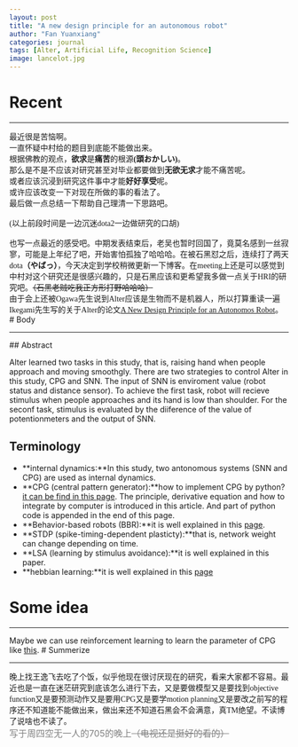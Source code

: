 ```yaml
---
layout: post
title: "A new design principle for an autonomous robot"
author: "Fan Yuanxiang"
categories: journal
tags: [Alter, Artificial Life, Recognition Science]
image: lancelot.jpg
---
```

# Recent

<HR>
<font face="微软雅黑">最近很是苦恼啊。
<br>一直怀疑中村给的题目到底能不能做出来。  
<br>根据佛教的观点，<b>欲求</b>是<b>痛苦</b>的根源<b>(頭おかしい)</b>。  
<br>那么是不是不应该对研究甚至对毕业都要做到<b>无欲无求</b>才能不痛苦呢。  
<br>或者应该沉浸到研究这件事中才能<b>好好享受</b>呢。  
<br>或许应该改变一下对现在所做的事的看法了。  
<br>最后做一点总结一下帮助自己理清一下思路吧。 
<br> 
<br>(以上前段时间是一边沉迷dota2一边做研究的口胡)
<br>
<br>也写一点最近的感受吧。中期发表结束后，老吴也暂时回国了，竟莫名感到一丝寂寥，可能是上年纪了吧，开始害怕孤独了哈哈哈。在被石黑怼之后，连续打了两天dota<b>（やばっ）</b>，今天决定到学校稍微更新一下博客。在meeting上还是可以感觉到中村对这个研究还是很感兴趣的，只是石黑应该和更希望我多做一点关于HRI的研究吧。<s>（石黑老贼吃我正方形打野哈哈哈）</s>
<br>由于会上还被Ogawa先生说到Alter应该是生物而不是机器人，所以打算重读一遍Ikegami先生写的关于Alter的论文<a href='http://cognet.mit.edu/pdfviewer/journal/ecal_a_080'>A New Design Principle for an Autonomos Robot</a>。</font>
# Body

<HR>
## Abstract

Alter learned two tasks in this study, that is, raising hand when people approach and moving smoothgly. There are two strategies to control Alter in this study, CPG and SNN. The input of SNN is enviroment value (robot status and distance sensor). To achieve the first task, robot will recieve stimulus when people approaches and its hand is low than shoulder. For the seconf task, stimulus is evaluated by the diiference of the value of potentionmeters and the output of SNN.
## Terminology

* **internal dynamics:**In this study, two antonomous systems (SNN and CPG) are used as internal dynamics.
* **CPG (central pattern generator):**how to implement CPG by python? <a href='https://www.researchgate.net/publication/265304330_How_to_Build_Spiking_CPG_Models_Using_Python'>it can be find in this page</a>. The principle, derivative equation and how to integrate by computer is introduced in this article. And part of python code is appended in the end of this page. 
* **Behavior-based robots (BBR):**it is well explained in this <a href='https://en.wikipedia.org/wiki/Behavior-based_robotics'>page</a>.
* **STDP (spike-timing-dependent plasticty):**that is, network weight can change depending on time.
* **LSA (learning by stimulus avoidance):**it is well explained in this paper.
* **hebbian learning:**it is well explained in this <a href='https://blog.csdn.net/jyl1999xxxx/article/details/75104930'>page</a>

# Some idea

<HR>
Maybe we can use reinforcement learning to learn the parameter of CPG like <a href='https://github.com/bnurbekov/Humanoid_Robot_Learning_To_Walk'>this</a>.
# Summerize

<HR>
<font face="微软雅黑">晚上找王逸飞去吃了个饭，似乎他现在很讨厌现在的研究，看来大家都不容易。最近也是一直在迷茫研究到底该怎么进行下去，又是要做模型又是要找到objective function又是要预测动作又是要用CPG又是要学motion planning又是要改之前写的程序还不知道能不能做出来，做出来还不知道石黑会不会满意，真TM绝望。不读博了说啥也不读了。</font>
<br><font size='3' color='grey'>写于周四空无一人的705的晚上<s>（电视还是挺好的看的）</s></font>
